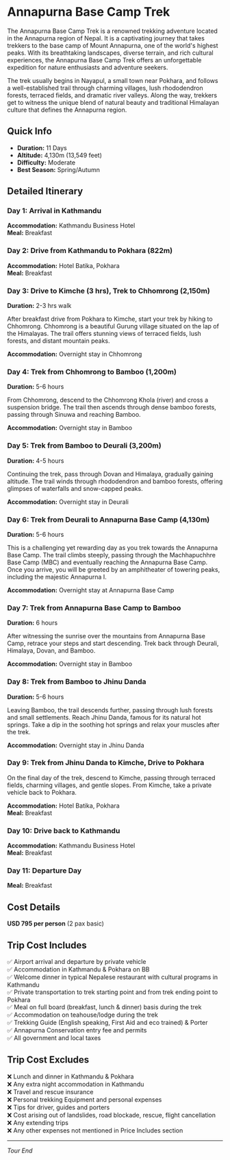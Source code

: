 # Annapurna Base Camp Trek

The Annapurna Base Camp Trek is a renowned trekking adventure located in the Annapurna region of Nepal. It is a captivating journey that takes trekkers to the base camp of Mount Annapurna, one of the world's highest peaks. With its breathtaking landscapes, diverse terrain, and rich cultural experiences, the Annapurna Base Camp Trek offers an unforgettable expedition for nature enthusiasts and adventure seekers.

The trek usually begins in Nayapul, a small town near Pokhara, and follows a well-established trail through charming villages, lush rhododendron forests, terraced fields, and dramatic river valleys. Along the way, trekkers get to witness the unique blend of natural beauty and traditional Himalayan culture that defines the Annapurna region.

## Quick Info
- **Duration:** 11 Days
- **Altitude:** 4,130m (13,549 feet)
- **Difficulty:** Moderate
- **Best Season:** Spring/Autumn

## Detailed Itinerary

### Day 1: Arrival in Kathmandu
**Accommodation:** Kathmandu Business Hotel  
**Meal:** Breakfast

### Day 2: Drive from Kathmandu to Pokhara (822m)
**Accommodation:** Hotel Batika, Pokhara  
**Meal:** Breakfast

### Day 3: Drive to Kimche (3 hrs), Trek to Chhomrong (2,150m)
**Duration:** 2-3 hrs walk

After breakfast drive from Pokhara to Kimche, start your trek by hiking to Chhomrong. Chhomrong is a beautiful Gurung village situated on the lap of the Himalayas. The trail offers stunning views of terraced fields, lush forests, and distant mountain peaks.

**Accommodation:** Overnight stay in Chhomrong

### Day 4: Trek from Chhomrong to Bamboo (1,200m)
**Duration:** 5-6 hours

From Chhomrong, descend to the Chhomrong Khola (river) and cross a suspension bridge. The trail then ascends through dense bamboo forests, passing through Sinuwa and reaching Bamboo.

**Accommodation:** Overnight stay in Bamboo

### Day 5: Trek from Bamboo to Deurali (3,200m)
**Duration:** 4-5 hours

Continuing the trek, pass through Dovan and Himalaya, gradually gaining altitude. The trail winds through rhododendron and bamboo forests, offering glimpses of waterfalls and snow-capped peaks.

**Accommodation:** Overnight stay in Deurali

### Day 6: Trek from Deurali to Annapurna Base Camp (4,130m)
**Duration:** 5-6 hours

This is a challenging yet rewarding day as you trek towards the Annapurna Base Camp. The trail climbs steeply, passing through the Machhapuchhre Base Camp (MBC) and eventually reaching the Annapurna Base Camp. Once you arrive, you will be greeted by an amphitheater of towering peaks, including the majestic Annapurna I.

**Accommodation:** Overnight stay at Annapurna Base Camp

### Day 7: Trek from Annapurna Base Camp to Bamboo
**Duration:** 6 hours

After witnessing the sunrise over the mountains from Annapurna Base Camp, retrace your steps and start descending. Trek back through Deurali, Himalaya, Dovan, and Bamboo.

**Accommodation:** Overnight stay in Bamboo

### Day 8: Trek from Bamboo to Jhinu Danda
**Duration:** 5-6 hours

Leaving Bamboo, the trail descends further, passing through lush forests and small settlements. Reach Jhinu Danda, famous for its natural hot springs. Take a dip in the soothing hot springs and relax your muscles after the trek.

**Accommodation:** Overnight stay in Jhinu Danda

### Day 9: Trek from Jhinu Danda to Kimche, Drive to Pokhara
On the final day of the trek, descend to Kimche, passing through terraced fields, charming villages, and gentle slopes. From Kimche, take a private vehicle back to Pokhara.

**Accommodation:** Hotel Batika, Pokhara  
**Meal:** Breakfast

### Day 10: Drive back to Kathmandu
**Accommodation:** Kathmandu Business Hotel  
**Meal:** Breakfast

### Day 11: Departure Day
**Meal:** Breakfast

## Cost Details
**USD 795 per person** (2 pax basic)

## Trip Cost Includes
✅ Airport arrival and departure by private vehicle  
✅ Accommodation in Kathmandu & Pokhara on BB  
✅ Welcome dinner in typical Nepalese restaurant with cultural programs in Kathmandu  
✅ Private transportation to trek starting point and from trek ending point to Pokhara  
✅ Meal on full board (breakfast, lunch & dinner) basis during the trek  
✅ Accommodation on teahouse/lodge during the trek  
✅ Trekking Guide (English speaking, First Aid and eco trained) & Porter  
✅ Annapurna Conservation entry fee and permits  
✅ All government and local taxes  

## Trip Cost Excludes
❌ Lunch and dinner in Kathmandu & Pokhara  
❌ Any extra night accommodation in Kathmandu  
❌ Travel and rescue insurance  
❌ Personal trekking Equipment and personal expenses  
❌ Tips for driver, guides and porters  
❌ Cost arising out of landslides, road blockade, rescue, flight cancellation  
❌ Any extending trips  
❌ Any other expenses not mentioned in Price Includes section  

---
*Tour End*